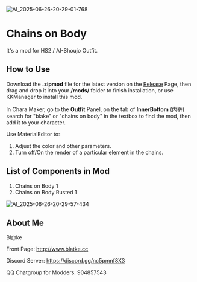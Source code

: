 ![AI_2025-06-26-20-29-01-768](https://github.com/user-attachments/assets/9011db12-316b-4650-8b2e-ca6ac50b608f)

# Chains on Body
It's a mod for HS2 / AI-Shoujo Outfit.

## How to Use
Download the **.zipmod** file for the latest version on the [Release](https://github.com/Blatke/Chains-on-Body/releases) Page, then drag and drop it into your **/mods/** folder to finish installation, or use KKManager to install this mod.

In Chara Maker, go to the **Outfit** Panel, on the tab of **InnerBottom** (内裤) search for "blake" or "chains on body" in the textbox to find the mod, then add it to your character.

Use MaterialEditor to:
1. Adjust the color and other parameters.
2. Turn off/On the render of a particular element in the chains.

## List of Components in Mod
1. Chains on Body 1
2. Chains on Body Rusted 1

![AI_2025-06-26-20-29-57-434](https://github.com/user-attachments/assets/02b72b33-2b49-47f4-b902-c3dbadee778c)

## About Me
Bl@ke

Front Page: http://www.blatke.cc

Discord Server: https://discord.gg/nc5pmnf8X3

QQ Chatgroup for Modders: 904857543

